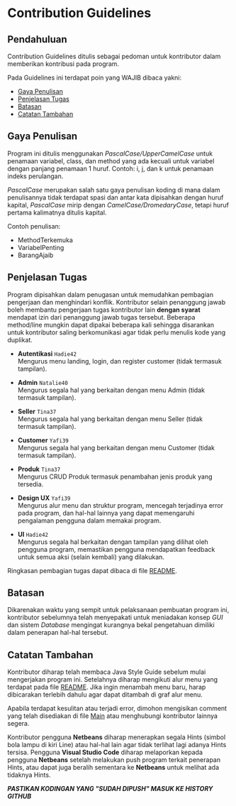 # Contribution Guidelines
## Pendahuluan
Contribution Guidelines ditulis sebagai pedoman untuk kontributor dalam memberikan kontribusi pada program.

Pada Guidelines ini terdapat poin yang WAJIB dibaca yakni:
* [Gaya Penulisan](#gaya-penulisan)
* [Penjelasan Tugas](#penjelasan-tugas)
* [Batasan](#batasan)
* [Catatan Tambahan](#catatan-tambahan)

## Gaya Penulisan
Program ini ditulis menggunakan *PascalCase/UpperCamelCase* untuk penamaan variabel, class, dan method yang ada kecuali untuk variabel dengan panjang penamaan 1 huruf.
Contoh: i, j, dan k untuk penamaan indeks perulangan.

*PascalCase* merupakan salah satu gaya penulisan koding di mana dalam penulisannya tidak terdapat spasi dan antar kata dipisahkan dengan huruf kapital,
*PascalCase* mirip dengan *CamelCase/DromedaryCase*, tetapi huruf pertama kalimatnya ditulis kapital.

Contoh penulisan:
* MethodTerkemuka
* VariabelPenting
* BarangAjaib

## Penjelasan Tugas
Program dipisahkan dalam penugasan untuk memudahkan pembagian pengerjaan dan menghindari konflik. Kontributor selain penanggung jawab boleh membantu pengerjaan tugas
kontributor lain **dengan syarat** mendapat izin dari penanggung jawab tugas tersebut. Beberapa method/line mungkin dapat dipakai beberapa kali sehingga disarankan untuk kontributor saling berkomunikasi agar tidak perlu menulis kode yang duplikat.
* **Autentikasi**  `Hadie42`  
Mengurus menu landing, login, dan register customer (tidak termasuk tampilan).

* **Admin** `Natalie40`  
Mengurus segala hal yang berkaitan dengan menu Admin (tidak termasuk tampilan).

* **Seller** `Tina37`  
Mengurus segala hal yang berkaitan dengan menu Seller (tidak termasuk tampilan).

* **Customer** `Yafi39`  
Mengurus segala hal yang berkaitan dengan menu Customer (tidak termasuk tampilan).

* **Produk** `Tina37`  
Mengurus CRUD Produk termasuk penambahan jenis produk yang tersedia.

* **Design UX** `Yafi39`  
Mengurus alur menu dan struktur program, mencegah terjadinya error pada program, dan hal-hal lainnya yang dapat memengaruhi pengalaman pengguna dalam memakai program.

* **UI** `Hadie42`  
Mengurus segala hal berkaitan dengan tampilan yang dilihat oleh pengguna program, memastikan pengguna mendapatkan feedback untuk semua aksi (selain kembali) yang
dilakukan.

Ringkasan pembagian tugas dapat dibaca di file [README](README.md/#contributors). 

## Batasan
Dikarenakan waktu yang sempit untuk pelaksanaan pembuatan program ini, kontributor sebelumnya telah menyepakati untuk meniadakan konsep *GUI* dan sistem *Database*
mengingat kurangnya bekal pengetahuan dimiliki dalam penerapan hal-hal tersebut.


## Catatan Tambahan
Kontributor diharap telah membaca Java Style Guide sebelum mulai mengerjakan program ini. Setelahnya diharap mengikuti alur menu yang terdapat pada file
[README](README.md/#alur-menu). Jika ingin menambah menu baru, harap dibicarakan terlebih dahulu agar dapat ditambah di graf alur menu.

Apabila terdapat kesulitan atau terjadi error, dimohon mengisikan comment yang telah disediakan di file [Main](ProjekAkhir/src/ProjekAkhir/Main.java) atau menghubungi
kontributor lainnya segera.

Kontributor pengguna **Netbeans** diharap menerapkan segala Hints (simbol bola lampu di kiri Line) atau hal-hal lain agar tidak terlihat lagi adanya Hints tersisa.
Pengguna **Visual Studio Code** diharap melaporkan kepada pengguna **Netbeans** setelah melakukan push program terkait penerapan Hints, atau dapat juga beralih
sementara ke **Netbeans** untuk melihat ada tidaknya Hints.

***PASTIKAN KODINGAN YANG "SUDAH DIPUSH" MASUK KE HISTORY GITHUB***

